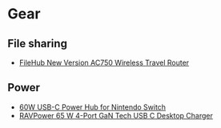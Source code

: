 # Gear


## File sharing

- [FileHub New Version AC750 Wireless Travel Router](https://www.ravpower.com/products/rp-wd009-filehub)

## Power

- [60W USB-C Power Hub for Nintendo Switch](https://www.hypershop.com/products/hyperdrive-60w-usb-c-power-hub-for-nintendo-switch)
- [RAVPower 65 W 4-Port GaN Tech USB C Desktop Charger](https://www.ravpower.com/products/rp-pc136-pd-pioneer-65w-4-port-gan-tech-usb-c-charger)